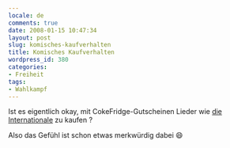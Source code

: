 ```yaml
---
locale: de
comments: true
date: 2008-01-15 10:47:34
layout: post
slug: komisches-kaufverhalten
title: Komisches Kaufverhalten
wordpress_id: 380
categories:
- Freiheit
tags:
- Wahlkampf
---
```


Ist es eigentlich okay, mit CokeFridge-Gutscheinen Lieder wie 
[die Internationale](http://de.wikipedia.org/wiki/Die_Internationale) zu
kaufen ?

Also das Gefühl ist schon etwas merkwürdig dabei :smile: 
